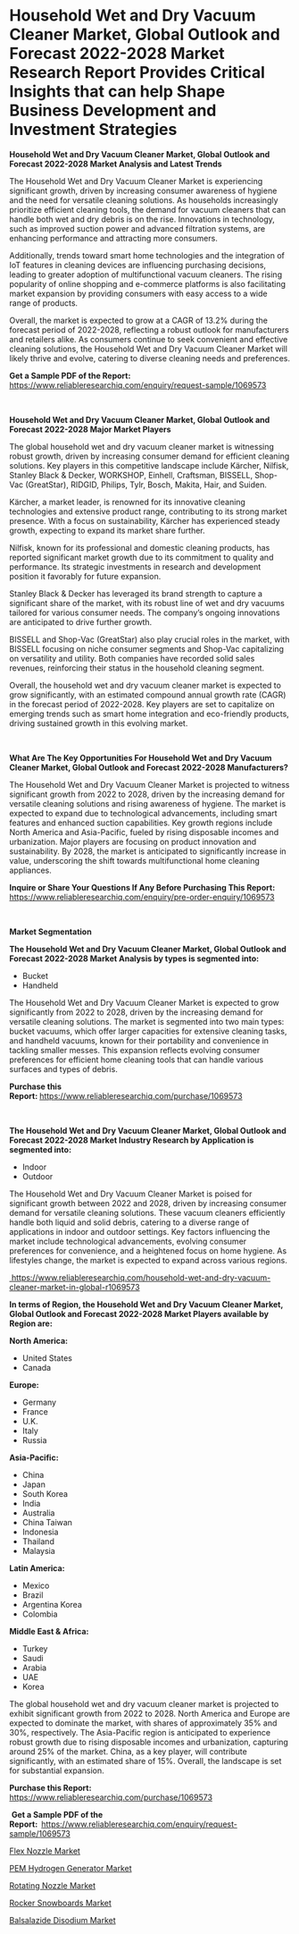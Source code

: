 <p><h1>Household Wet and Dry Vacuum Cleaner Market, Global Outlook and Forecast 2022-2028 Market Research Report Provides Critical Insights that can help Shape Business Development and Investment Strategies</h1></p><p><strong>Household Wet and Dry Vacuum Cleaner Market, Global Outlook and Forecast 2022-2028 Market Analysis and Latest Trends</strong></p>
<p><p>The Household Wet and Dry Vacuum Cleaner Market is experiencing significant growth, driven by increasing consumer awareness of hygiene and the need for versatile cleaning solutions. As households increasingly prioritize efficient cleaning tools, the demand for vacuum cleaners that can handle both wet and dry debris is on the rise. Innovations in technology, such as improved suction power and advanced filtration systems, are enhancing performance and attracting more consumers. </p><p>Additionally, trends toward smart home technologies and the integration of IoT features in cleaning devices are influencing purchasing decisions, leading to greater adoption of multifunctional vacuum cleaners. The rising popularity of online shopping and e-commerce platforms is also facilitating market expansion by providing consumers with easy access to a wide range of products.</p><p>Overall, the market is expected to grow at a CAGR of 13.2% during the forecast period of 2022-2028, reflecting a robust outlook for manufacturers and retailers alike. As consumers continue to seek convenient and effective cleaning solutions, the Household Wet and Dry Vacuum Cleaner Market will likely thrive and evolve, catering to diverse cleaning needs and preferences.</p></p>
<p><strong>Get a Sample PDF of the Report:&nbsp;</strong> <a href="https://www.reliableresearchiq.com/enquiry/request-sample/1069573">https://www.reliableresearchiq.com/enquiry/request-sample/1069573</a></p>
<p>&nbsp;</p>
<p><strong>Household Wet and Dry Vacuum Cleaner Market, Global Outlook and Forecast 2022-2028 Major Market Players</strong></p>
<p><p>The global household wet and dry vacuum cleaner market is witnessing robust growth, driven by increasing consumer demand for efficient cleaning solutions. Key players in this competitive landscape include Kärcher, Nilfisk, Stanley Black & Decker, WORKSHOP, Einhell, Craftsman, BISSELL, Shop-Vac (GreatStar), RIDGID, Philips, Tylr, Bosch, Makita, Hair, and Suiden.</p><p>Kärcher, a market leader, is renowned for its innovative cleaning technologies and extensive product range, contributing to its strong market presence. With a focus on sustainability, Kärcher has experienced steady growth, expecting to expand its market share further.</p><p>Nilfisk, known for its professional and domestic cleaning products, has reported significant market growth due to its commitment to quality and performance. Its strategic investments in research and development position it favorably for future expansion.</p><p>Stanley Black & Decker has leveraged its brand strength to capture a significant share of the market, with its robust line of wet and dry vacuums tailored for various consumer needs. The company’s ongoing innovations are anticipated to drive further growth.</p><p>BISSELL and Shop-Vac (GreatStar) also play crucial roles in the market, with BISSELL focusing on niche consumer segments and Shop-Vac capitalizing on versatility and utility. Both companies have recorded solid sales revenues, reinforcing their status in the household cleaning segment.</p><p>Overall, the household wet and dry vacuum cleaner market is expected to grow significantly, with an estimated compound annual growth rate (CAGR) in the forecast period of 2022-2028. Key players are set to capitalize on emerging trends such as smart home integration and eco-friendly products, driving sustained growth in this evolving market.</p></p>
<p>&nbsp;</p>
<p><strong>What Are The Key Opportunities For Household Wet and Dry Vacuum Cleaner Market, Global Outlook and Forecast 2022-2028 Manufacturers?</strong></p>
<p><p>The Household Wet and Dry Vacuum Cleaner Market is projected to witness significant growth from 2022 to 2028, driven by the increasing demand for versatile cleaning solutions and rising awareness of hygiene. The market is expected to expand due to technological advancements, including smart features and enhanced suction capabilities. Key growth regions include North America and Asia-Pacific, fueled by rising disposable incomes and urbanization. Major players are focusing on product innovation and sustainability. By 2028, the market is anticipated to significantly increase in value, underscoring the shift towards multifunctional home cleaning appliances.</p></p>
<p><strong>Inquire or Share Your Questions If Any Before Purchasing This Report:</strong> <a href="https://www.reliableresearchiq.com/enquiry/pre-order-enquiry/1069573">https://www.reliableresearchiq.com/enquiry/pre-order-enquiry/1069573</a></p>
<p>&nbsp;</p>
<p><strong>Market Segmentation</strong></p>
<p><strong>The Household Wet and Dry Vacuum Cleaner Market, Global Outlook and Forecast 2022-2028 Market Analysis by types is segmented into:</strong></p>
<p><ul><li>Bucket</li><li>Handheld</li></ul></p>
<p><p>The Household Wet and Dry Vacuum Cleaner Market is expected to grow significantly from 2022 to 2028, driven by the increasing demand for versatile cleaning solutions. The market is segmented into two main types: bucket vacuums, which offer larger capacities for extensive cleaning tasks, and handheld vacuums, known for their portability and convenience in tackling smaller messes. This expansion reflects evolving consumer preferences for efficient home cleaning tools that can handle various surfaces and types of debris.</p></p>
<p><strong>Purchase this Report:&nbsp;</strong><a href="https://www.reliableresearchiq.com/purchase/1069573">https://www.reliableresearchiq.com/purchase/1069573</a></p>
<p>&nbsp;</p>
<p><strong>The Household Wet and Dry Vacuum Cleaner Market, Global Outlook and Forecast 2022-2028 Market Industry Research by Application is segmented into:</strong></p>
<p><ul><li>Indoor</li><li>Outdoor</li></ul></p>
<p><p>The Household Wet and Dry Vacuum Cleaner Market is poised for significant growth between 2022 and 2028, driven by increasing consumer demand for versatile cleaning solutions. These vacuum cleaners efficiently handle both liquid and solid debris, catering to a diverse range of applications in indoor and outdoor settings. Key factors influencing the market include technological advancements, evolving consumer preferences for convenience, and a heightened focus on home hygiene. As lifestyles change, the market is expected to expand across various regions.</p></p>
<p><a href="https://www.reliableresearchiq.com/household-wet-and-dry-vacuum-cleaner-market-in-global-r1069573">&nbsp;https://www.reliableresearchiq.com/household-wet-and-dry-vacuum-cleaner-market-in-global-r1069573</a></p>
<p><strong>In terms of Region, the Household Wet and Dry Vacuum Cleaner Market, Global Outlook and Forecast 2022-2028 Market Players available by Region are:</strong></p>
<p>
    <p> <strong> North America: </strong>
        <ul>
            <li>United States</li>
            <li>Canada</li>
        </ul>
        </p> 
    <p> <strong> Europe: </strong>
        <ul>
            <li>Germany</li>
            <li>France</li>
            <li>U.K.</li>
            <li>Italy</li>
            <li>Russia</li>
        </ul>
        </p> 
    <p> <strong> Asia-Pacific: </strong>
        <ul>
            <li>China</li>
            <li>Japan</li>
            <li>South Korea</li>
            <li>India</li>
            <li>Australia</li>
            <li>China Taiwan</li>
            <li>Indonesia</li>
            <li>Thailand</li>
            <li>Malaysia</li>
        </ul>
        </p> 
    <p> <strong> Latin America: </strong>
        <ul>
            <li>Mexico</li>
            <li>Brazil</li>
            <li>Argentina Korea</li>
            <li>Colombia</li>
        </ul>
        </p> 
    <p> <strong> Middle East & Africa: </strong>
        <ul>
            <li>Turkey</li>
            <li>Saudi</li>
            <li>Arabia</li>
            <li>UAE</li>
            <li>Korea</li>
        </ul>
    </p>
    </p>
<p><p>The global household wet and dry vacuum cleaner market is projected to exhibit significant growth from 2022 to 2028. North America and Europe are expected to dominate the market, with shares of approximately 35% and 30%, respectively. The Asia-Pacific region is anticipated to experience robust growth due to rising disposable incomes and urbanization, capturing around 25% of the market. China, as a key player, will contribute significantly, with an estimated share of 15%. Overall, the landscape is set for substantial expansion.</p></p>
<p><strong>Purchase this Report: </strong><a href="https://www.reliableresearchiq.com/purchase/1069573">https://www.reliableresearchiq.com/purchase/1069573</a></p>
<p>&nbsp;<strong>Get a Sample PDF of the Report:&nbsp;&nbsp;</strong><a href="https://www.reliableresearchiq.com/enquiry/request-sample/1069573">https://www.reliableresearchiq.com/enquiry/request-sample/1069573</a></p>
<p><strong></strong></p>
<p><p><a href="https://medium.com/@lavernacole75/the-global-flex-nozzle-market-is-expected-to-witness-a-compound-annual-growth-rate-cagr-of-8-231347a1ee7d">Flex Nozzle Market</a></p><p><a href="https://www.linkedin.com/pulse/pem-hydrogen-generator-industry-insights-report-analyzing-gvy1f?trackingId=goV1upRmTv2Vxlu7pe%2BjkA%3D%3D">PEM Hydrogen Generator Market</a></p><p><a href="https://medium.com/@nyahmertz1928/the-rotating-nozzle-market-has-experienced-impressive-growth-in-recent-years-expanding-its-8c3de25ccc6e">Rotating Nozzle Market</a></p><p><a href="https://www.linkedin.com/pulse/global-rocker-snowboards-market-projected-grow-cagr-77-forcasted-inzxf?trackingId=XM53GRC%2FRfSz9kivk6qVyA%3D%3D">Rocker Snowboards Market</a></p><p><a href="https://issuu.com/reportprime-2/docs/balsalazide-disodium-market-size-20_1d21974cb2d2c0">Balsalazide Disodium Market</a></p></p>